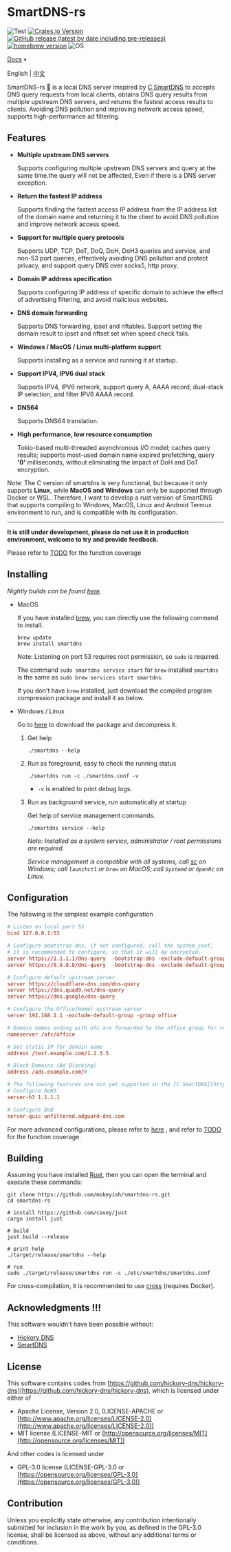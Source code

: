 # SmartDNS-rs

![Test](https://github.com/mokeyish/smartdns-rs/actions/workflows/test.yml/badge.svg?branch=main)
[![Crates.io Version](https://img.shields.io/crates/v/smartdns.svg)](https://crates.io/crates/smartdns)
[![GitHub release (latest by date including pre-releases)](https://img.shields.io/github/v/release/mokeyish/smartdns-rs?display_name=tag&include_prereleases)](https://github.com/mokeyish/smartdns-rs/releases)
[![homebrew version](https://img.shields.io/homebrew/v/smartdns)](https://formulae.brew.sh/formula/smartdns)
![OS](https://img.shields.io/badge/os-Windows%20%7C%20MacOS%20%7C%20Linux-blue)

[Docs](https://pymumu.github.io/smartdns/en/) •

English | [中文](https://github.com/mokeyish/smartdns-rs/blob/main/README_zh-CN.md)

SmartDNS-rs 🐋 is a local DNS server imspired by [C SmartDNS](https://github.com/pymumu/smartdns) to accepts DNS query requests from local clients, obtains DNS query results from multiple upstream DNS servers, and returns the fastest access results to clients. Avoiding DNS pollution and improving network access speed, supports high-performance ad filtering.



## Features

- **Multiple upstream DNS servers**

  Supports configuring multiple upstream DNS servers and query at the same  time.the query will not be affected, Even if there is a DNS server  exception.

- **Return the fastest IP address**

  Supports finding the fastest access IP address from the IP address list  of the domain name and returning it to the client to avoid DNS pollution and improve network access speed.

- **Support for multiple query protocols**

  Supports UDP, TCP, DoT, DoQ, DoH, DoH3 queries and  service, and non-53 port queries, effectively avoiding DNS pollution and protect privacy, and support query DNS over socks5, http proxy.

- **Domain IP address specification**

  Supports configuring IP address of specific domain to achieve the effect of advertising filtering, and avoid malicious websites.

- **DNS domain forwarding**

  Supports DNS forwarding, ipset and nftables. Support setting the domain result to ipset and nftset set when speed check fails.

- **Windows / MacOS / Linux multi-platform support**

  Supports installing as a service and running it at startup.

- **Support IPV4, IPV6 dual stack**

  Supports IPV4, IPV6 network, support query A, AAAA record, dual-stack IP selection, and filter IPV6 AAAA record.

- **DNS64**

  Supports DNS64 translation.

- **High performance, low resource consumption**

  Tokio-based multi-threaded asynchronous I/O model; caches query  results; supports most-used domain name expired prefetching, query **'0'**  milliseconds, without eliminating the impact of DoH and DoT encryption.

Note: The C version of smartdns is very functional, but because it only supports **Linux**, while **MacOS and Windows** can only be supported through Docker or WSL. Therefore, I want to develop a rust version of SmartDNS that supports compiling to Windows, MacOS, Linux and Android Termux environment to run, and is compatible with its configuration.

---

**It is still under development, please do not use it in production environment, welcome to try and provide feedback.**

Please refer to [TODO](https://github.com/mokeyish/smartdns-rs/blob/main/TODO.md) for the function coverage



## Installing

*Nightly builds can be found [here](https://github.com/mokeyish/smartdns-rs/actions/workflows/nightly.yml).*

- MacOS

  If you have installed [brew](https://brew.sh/), you can directly use the following command to install.

  ```shell
  brew update
  brew install smartdns
  ```

  Note: Listening on port 53 requires root permission, so `sudo` is required.

  The command `sudo smartdns service start` for `brew` installed `smartdns` is the same as `sudo brew services start smartdns`.

  If you don't have `brew` installed, just download the compiled program compression package and install it as below.

- Windows / Linux

  Go to [here](https://github.com/mokeyish/smartdns-rs/releases) to download the package and decompress it.

  1. Get help

     ```shell
     ./smartdns --help
     ```

  2. Run as foreground, easy to check the running status

     ```shell
     ./smartdns run -c ./smartdns.conf -v
     ```

     - `-v` is enabled to print debug logs.

  3. Run as background service, run automatically at startup

     Get help of service management commands.

     ```shell
     ./smartdns service --help
     ```

     *Note: Installed as a system service, administrator / root permissions are required.*

     *Service management is compatible with all systems, call [sc](https://learn.microsoft.com/en-us/previous-versions/windows/it-pro/windows-server-2012-r2-and-2012/cc754599(v=ws.11)) on Windows; call `launchctl` or `brew` on MacOS; call `Systemd` or `OpenRc` on Linux.*

## Configuration

The following is the simplest example configuration

```conf
# Listen on local port 53
bind 127.0.0.1:53  

# Configure bootstrap-dns, if not configured, call the system_conf, 
# it is recommended to configure, so that it will be encrypted.
server https://1.1.1.1/dns-query  -bootstrap-dns -exclude-default-group
server https://8.8.8.8/dns-query  -bootstrap-dns -exclude-default-group

# Configure default upstream server
server https://cloudflare-dns.com/dns-query
server https://dns.quad9.net/dns-query
server https://dns.google/dns-query

# Configure the Office(Home) upstream server
server 192.168.1.1 -exclude-default-group -group office

# Domain names ending with ofc are forwarded to the office group for resolution
nameserver /ofc/office

# Set static IP for domain name
address /test.example.com/1.2.3.5

# Block Domains (Ad Blocking)
address /ads.example.com/#

# The following features are not yet supported in the [C SmartDNS](https://github.com/pymumu/smartdns) and are only applicable to SmartDNS-rs.
# Configure DoH3
server-h3 1.1.1.1

# Configure DoQ
server-quic unfiltered.adguard-dns.com
```

For more advanced configurations, please refer to [here](https://github.com/pymumu/smartdns/blob/doc/en/docs/configuration.md) , and refer to [TODO](https://github.com/mokeyish/smartdns-rs/blob/main/TODO.md) for the function coverage.

## Building

Assuming you have installed [Rust](https://www.rust-lang.org/learn/get-started), then you can open the terminal and execute these commands:

```shell
git clone https://github.com/mokeyish/smartdns-rs.git
cd smartdns-rs

# install https://github.com/casey/just
cargo install just

# build
just build --release

# print help
./target/release/smartdns --help

# run
sudo ./target/release/smartdns run -c ./etc/smartdns/smartdns.conf
```

For cross-compilation, it is recommended to use [cross](https://github.com/cross-rs/cross) (requires Docker).

## Acknowledgments !!!

This software wouldn't have been possible without:

- [Hickory DNS](https://github.com/hickory-dns/hickory-dns)
- [SmartDNS](https://github.com/pymumu/smartdns)

## License

This software contains codes from [https://github.com/hickory-dns/hickory-dns](https://github.com/hickory-dns/hickory-dns), which is licensed under either of

- Apache License, Version 2.0, (LICENSE-APACHE or [http://www.apache.org/licenses/LICENSE-2.0](http://www.apache.org/licenses/LICENSE-2.0))
- MIT license (LICENSE-MIT or [http://opensource.org/licenses/MIT](http://opensource.org/licenses/MIT))

And other codes is licensed under

- GPL-3.0 license (LICENSE-GPL-3.0 or [https://opensource.org/licenses/GPL-3.0](https://opensource.org/licenses/GPL-3.0))

## Contribution

Unless you explicitly state otherwise, any contribution intentionally submitted for inclusion in the work by you, as defined in the GPL-3.0 license, shall be licensed as above, without any additional terms or conditions.
